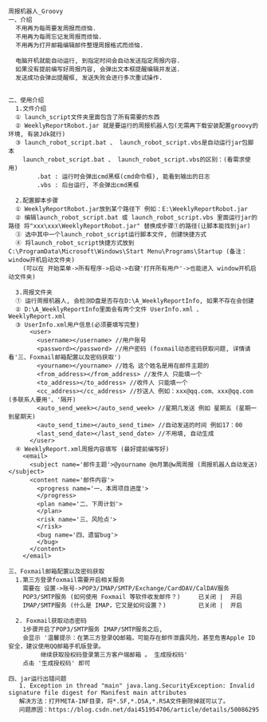     周报机器人_Groovy
    一、介绍
      不用再为每周要发周报而烦恼.
      不用再为每周忘记发周报而烦恼.
      不用再为打开邮箱编辑邮件整理周报格式而烦恼.
      
      电脑开机就能自动运行, 到指定时间会自动发送指定周报内容.
      如果没有提前编写好周报内容, 会弹出文本框提醒编辑并发送.
      发送成功会弹出提醒框, 发送失败会进行多次重试操作.
 
    
    二、使用介绍
      1.文件介绍
      ① launch_script文件夹里面包含了所有需要的东西
      ② WeeklyReportRobot.jar 就是要运行的周报机器人包(无需再下载安装配置groovy的环境, 有装Jdk就行)
      ③ launch_robot_script.bat 、 launch_robot_script.vbs是自动运行jar包脚本
        launch_robot_script.bat 、 launch_robot_script.vbs的区别：(看需求使用)
            .bat : 运行时会弹出cmd黑框(cmd命令框), 能看到输出的日志
            .vbs : 后台运行, 不会弹出cmd黑框
      
      2.配置脚本步骤
      ① WeeklyReportRobot.jar放到某个路径下 例如：E:\WeeklyReportRobot.jar
      ② 编辑launch_robot_script.bat 或 launch_robot_script.vbs 里面运行jar的路径 将"xxx\xxx\WeeklyReportRobot.jar" 替换成步骤①的路径(让脚本能找到jar)
      ③ 选中其中一个launch_robot_script运行脚本文件, 创建快捷方式
      ④ 将launch_robot_script快捷方式放到 C:\ProgramData\Microsoft\Windows\Start Menu\Programs\Startup (备注：window开机启动文件夹)
        (可以在 开始菜单->所有程序->启动->右键'打开所有用户'->也能进入 window开机启动文件夹)
        
      3.周报文件夹
      ① 运行周报机器人, 会检测D盘是否存在D:\A_WeeklyReportInfo, 如果不存在会创建
      ② D:\A_WeeklyReportInfo里面会有两个文件 UserInfo.xml 、WeeklyReport.xml
      ③ UserInfo.xml用户信息(必须要填写完整)
          <user>
            <username></username> //用户账号
            <password></password> //用户密码 (foxmail动态密码获取问题, 详情请看'三、Foxmail邮箱配置以及密码获取')
            <yourname></yourname> //姓名 这个姓名是用在邮件主题的
            <from_address></from_address> //发件人 只能填一个
            <to_address></to_address> //收件人 只能填一个
            <cc_address></cc_address> //抄送人 例如：xxx@qq.com、xxx@qq.com (多联系人要用'、'隔开)
            <auto_send_week></auto_send_week> //星期几发送 例如 星期五 (星期一到星期天)
            <auto_send_time></auto_send_time> //自动发送的时间 例如17：00
            <last_send_date></last_send_date> //不用填, 自动生成
          </user>
      ④ WeeklyReport.xml周报内容填写 (最好提前编写好)
        <email>
          <subject name='邮件主题'>@yourname @m月第@w周周报 (周报机器人自动发送)</subject>
          <content name='邮件内容'>
            <progress name='一、本周项目进度'>
            </progress>
            <plan name='二、下周计划'>
            </plan>
            <risk name='三、风险点'>
            </risk>
            <bug name='四、遗留bug'>
            </bug>
          </content>
        </email>
        
    三、Foxmail邮箱配置以及密码获取
      1.第三方登录foxmail需要开启相关服务
        需要在 设置->账号->POP3/IMAP/SMTP/Exchange/CardDAV/CalDAV服务
        POP3/SMTP服务 (如何使用 Foxmail 等软件收发邮件？)     已关闭 |  开启
        IMAP/SMTP服务 (什么是 IMAP，它又是如何设置？)         已关闭 |  开启
        
      2. Foxmail获取动态密码
        1步骤开启了POP3/SMTP服务 IMAP/SMTP服务之后,
        会显示 '温馨提示：在第三方登录QQ邮箱，可能存在邮件泄露风险，甚至危害Apple ID安全，建议使用QQ邮箱手机版登录。 
             继续获取授权码登录第三方客户端邮箱 。 生成授权码'
        点击 '生成授权码' 即可
        
    四、jar运行出错问题
       1. Exception in thread "main" java.lang.SecurityException: Invalid signature file digest for Manifest main attributes
       解决方法：打开META-INF目录，将*.SF,*.DSA,*.RSA文件删除掉就可以了。
       问题原因：https://blog.csdn.net/dai451954706/article/details/50086295
        
    
        